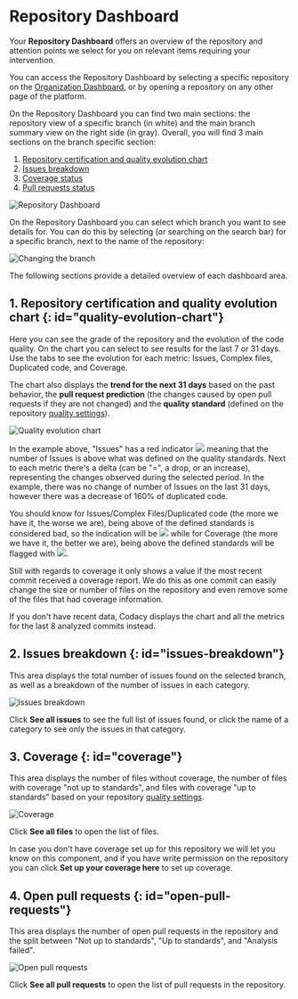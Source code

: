 # Repository Dashboard

Your **Repository Dashboard** offers an overview of the repository and attention points we select for you on relevant items requiring your intervention.

You can access the Repository Dashboard by selecting a specific repository on the [Organization Dashboard](../organizations/organization-overview.md), or by opening a repository on any other page of the platform.

On the Repository Dashboard you can find two main sections: the repository view of a specific branch (in white) and the main branch summary view on the right side (in gray). Overall, you will find 3 main sections on the branch specific section:

1.  [Repository certification and quality evolution chart](#quality-evolution-chart)
1.  [Issues breakdown](#issues-breakdown)
1.  [Coverage status](#coverage)
1.  [Pull requests status](#open-pull-requests)

![Repository Dashboard](images/repository-dashboard.png)

On the Repository Dashboard you can select which branch you want to see details for. You can do this by selecting (or searching on the search bar) for a specific branch, next to the name of the repository:

![Changing the branch](images/repository-dashboard-select-branch.png)

The following sections provide a detailed overview of each dashboard area.

## 1. Repository certification and quality evolution chart {: id="quality-evolution-chart"}

Here you can see the grade of the repository and the evolution of the code quality. On the chart you can select to see results for the last 7 or 31 days. Use the tabs to see the evolution for each metric: Issues, Complex files, Duplicated code, and Coverage.

The chart also displays the **trend for the next 31 days** based on the past behavior, the **pull request prediction** (the changes caused by open pull requests if they are not changed) and the **quality standard** (defined on the repository [quality settings](quality-settings.md)).

![Quality evolution chart](images/repository-dashboard-quality-evolution.png)

In the example above, "Issues" has a red indicator ![](images/repository-dashboard-indicator-red.png) meaning that the number of Issues is above what was defined on the quality standards. Next to each metric there's a delta (can be "=", a drop, or an increase), representing the changes observed during the selected period. In the example, there was no change of number of Issues on the last 31 days, however there was a decrease of 160% of duplicated code.

You should know for Issues/Complex Files/Duplicated code (the more we have it, the worse we are), being above of the defined standards is considered bad, so the indication will be ![](images/repository-dashboard-indicator-red.png) while for Coverage (the more we have it, the better we are), being above the defined standards will be flagged with ![](images/repository-dashboard-indicator-green.png).

Still with regards to coverage it only shows a value if the most recent commit received a coverage report. We do this as one commit can easily change the size or number of files on the repository and even remove some of the files that had coverage information.

If you don't have recent data, Codacy displays the chart and all the metrics for the last 8 analyzed commits instead.

## 2. Issues breakdown {: id="issues-breakdown"}

This area displays the total number of issues found on the selected branch, as well as a breakdown of the number of issues in each category.

![Issues breakdown](images/repository-dashboard-issues-breakdown.png)

Click **See all issues** to see the full list of issues found, or click the name of a category to see only the issues in that category.

## 3. Coverage {: id="coverage"}

This area displays the number of files without coverage, the number of files with coverage "not up to standards", and files with coverage "up to standards" based on your repository [quality settings](quality-settings.md).

![Coverage](images/repository-dashboard-coverage.png)

Click **See all files** to open the list of files.

In case you don't have coverage set up for this repository we will let you know on this component, and if you have write permission on the repository you can click **Set up your coverage here** to set up coverage.

## 4. Open pull requests {: id="open-pull-requests"}

This area displays the number of open pull requests in the repository and the split between "Not up to standards", "Up to standards", and "Analysis failed".

![Open pull requests](images/repository-dashboard-open-pull-requests.png)

Click **See all pull requests** to open the list of pull requests in the repository.
